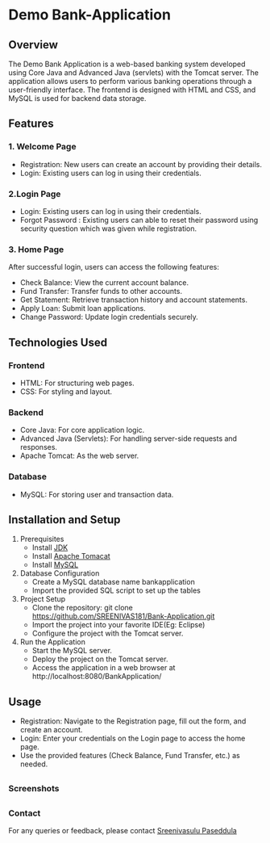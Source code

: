 # Demo Bank-Application

## Overview
The Demo Bank Application is a web-based banking system developed using Core Java and Advanced Java (servlets) with the Tomcat server. The application allows users to perform various banking operations through a user-friendly interface. The frontend is designed with HTML and CSS, and MySQL is used for backend data storage.
##
## Features
### 1. Welcome Page
* Registration: New users can create an account by providing their details.
* Login: Existing users can log in using their credentials.
### 2.Login Page
* Login: Existing users can log in using their credentials.
* Forgot Password : Existing users can able to reset their password using security question which was given while registration.
### 3. Home Page
After successful login, users can access the following features:
* Check Balance: View the current account balance.
* Fund Transfer: Transfer funds to other accounts.
* Get Statement: Retrieve transaction history and account statements.
* Apply Loan: Submit loan applications.
* Change Password: Update login credentials securely.
##
## Technologies Used
### Frontend
* HTML: For structuring web pages.
* CSS: For styling and layout.
### Backend
* Core Java: For core application logic.
* Advanced Java (Servlets): For handling server-side requests and responses.
* Apache Tomcat: As the web server.
### Database
* MySQL: For storing user and transaction data.
##
## Installation and Setup
1. Prerequisites
   * Install [JDK](https://www.oracle.com/java/technologies/downloads/?er=221886)
   * Install [Apache Tomacat](https://tomcat.apache.org/download-90.cgi)
   * Install [MySQL](https://dev.mysql.com/downloads/installer/)
2. Database Configuration
   * Create a MySQL database name  bankapplication
   * Import the provided SQL script to set up the tables
3. Project Setup
   * Clone the repository:  git clone <https://github.com/SREENIVAS181/Bank-Application.git> 
   * Import the project into your favorite IDE(Eg: Eclipse)
   * Configure the project with the Tomcat server.
4. Run the Application
   * Start the MySQL server.
   * Deploy the project on the Tomcat server.
   * Access the application in a web browser at  http://localhost:8080/BankApplication/ 
##
## Usage
* Registration: Navigate to the Registration page, fill out the form, and create an account.
* Login: Enter your credentials on the Login page to access the home page.
* Use the provided features (Check Balance, Fund Transfer, etc.) as needed.
##
### Screenshots
##
### Contact
For any queries or feedback, please contact [Sreenivasulu Paseddula](mailto:arjunsreenivas181@gmail.com)
